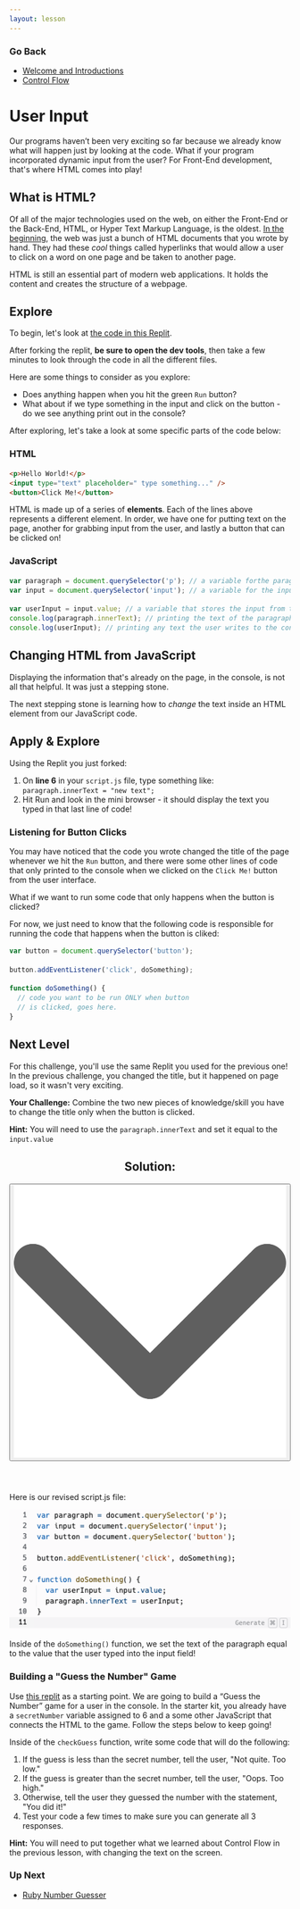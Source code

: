 ```yaml
---
layout: lesson
---
```


### Go Back

- [Welcome and Introductions](../)
- [Control Flow](../control-flow)

# User Input

Our programs haven’t been very exciting so far because we already know what will happen just by looking at the code. What if your program incorporated dynamic input from the user? For Front-End development, that's where HTML comes into play!

## What is HTML?

Of all of the major technologies used on the web, on either the Front-End or the Back-End, HTML, or Hyper Text Markup Language, is the oldest. [In the beginning](http://info.cern.ch/), the web was just a bunch of HTML documents that you wrote by hand. They had these _cool_ things called hyperlinks that would allow a user to click on a word on one page and be taken to another page.

HTML is still an essential part of modern web applications. It holds the content and creates the structure of a webpage.

<div class="try-it-new">
  <h2>Explore</h2>
  <p>To begin, let's look at <a href='https://replit.com/@turingschool/connect-html-js#script.js' target='_blank'>the code in this Replit</a>.</p>
  <p>After forking the replit, <b>be sure to open the dev tools</b>, then take a few minutes to look through the code in all the different files.</p>
  <p>Here are some things to consider as you explore:</p>
  <ul>
    <li>Does anything happen when you hit the green <code>Run</code> button?</li>
    <li>What about if we type something in the input and click on the button - do we see anything print out in the console?</li>
  </ul>
</div>

After exploring, let's take a look at some specific parts of the code below:

### HTML

```html
<p>Hello World!</p>
<input type="text" placeholder=" type something..." />
<button>Click Me!</button>
```

HTML is made up of a series of **elements**. Each of the lines above represents a different element. In order, we have one for putting text on the page, another for grabbing input from the user, and lastly a button that can be clicked on!

### JavaScript

```js
var paragraph = document.querySelector('p'); // a variable forthe paragraph element
var input = document.querySelector('input'); // a variable for the input element

var userInput = input.value; // a variable that stores the input from the user
console.log(paragraph.innerText); // printing the text of the paragraph to the console
console.log(userInput); // printing any text the user writes to the console
```

## Changing HTML from JavaScript

Displaying the information that's already on the page, in the console, is not all that helpful. It was just a stepping stone.

The next stepping stone is learning how to _change_ the text inside an HTML element from our JavaScript code.

<div class="try-it-new">
  <h2>Apply & Explore</h2>
  <p>Using the Replit you just forked:</p>
  <ol>
    <li>On <b>line 6</b> in your <code>script.js</code> file, type something like: <code>paragraph.innerText = "new text";</code></li>
    <li>Hit Run and look in the mini browser - it should display the text you typed in that last line of code!</li>
  </ol>
</div>

### Listening for Button Clicks

You may have noticed that the code you wrote changed the title of the page whenever we hit the <code>Run</code> button, and there were some other lines of code that only printed to the console when we clicked on the <code>Click Me!</code> button from the user interface.

What if we want to run some code that only happens when the button is clicked?

For now, we just need to know that the following code is responsible for running the code that happens when the button is cliked:

```js
var button = document.querySelector('button');

button.addEventListener('click', doSomething);

function doSomething() {
  // code you want to be run ONLY when button
  // is clicked, goes here.
}
```

<div class="try-it-new">
  <h2>Next Level</h2>
  <p>For this challenge, you'll use the same Replit you used for the previous one! In the previous challenge, you changed the title, but it happened on page load, so it wasn't very exciting.</p>
  <p><strong>Your Challenge:</strong> Combine the two new pieces of knowledge/skill you have to change the title only when the button is clicked.</p>

  <p><strong>Hint:</strong> You will need to use the <code>paragraph.innerText</code> and set it equal to the <code>input.value</code></p>
</div>

<div class="expander expander-lesson">
  <header>
    <h2 class="spicy-click">Solution:</h2>
    <div>
      <button class="expander-btn">
        <img src="../../assets/icons/arrow.svg" alt="expander arrow icon" />
      </button>
    </div>
  </header>

  <div class="hide">
    <p>Here is our revised script.js file:</p>
    <img src="../assets/solution.png" alt="The code for the script.js file. The first 3 lines declare varaibles for the paragraph element, input element, and button element. The fourth line adds an event listener to the button element. Lines 7 - 10 are the code to run when the button is clicked. The code changes the text of the parapgrah to match what the user wrote in the input field."/>
    <p>Inside of the <code>doSomething()</code> function, we set the text of the paragraph equal to the value that the user typed into the input field!</p>
  </div>
</div>

<div class="module-card fe-project-card">
  <h3>Building a "Guess the Number" Game</h3>
  <p>Use <a href="https://replit.com/@turingschool/number-guesser-starter#script.js" target="blank">this replit</a> as a starting point. We are going to build a “Guess the Number” game for a user in the console. In the starter kit, you already have a <code>secretNumber</code> variable assigned to 6 and a some other JavaScript that connects the HTML to the game. Follow the steps below to keep going!</p>
  <p>Inside of the <code>checkGuess</code> function, write some code that will do the following:</p>
  <ol>
    <li>If the guess is less than the secret number, tell the user, "Not quite. Too low."</li>
    <li>If the guess is greater than the secret number, tell the user, "Oops. Too high."</li>
    <li>Otherwise, tell the user they guessed the number with the statement, "You did it!"</li>
    <li>Test your code a few times to make sure you can generate all 3 responses.</li>
  </ol>

  <p><strong>Hint:</strong> You will need to put together what we learned about Control Flow in the previous lesson, with changing the text on the screen.</p>
</div>

### Up Next

- [Ruby Number Guesser](../rb-number-guesser)
